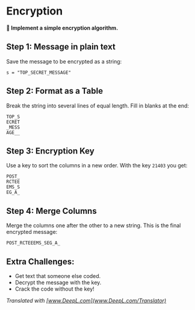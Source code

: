 
# Encryption

**🎯 Implement a simple encryption algorithm.**

## Step 1: Message in plain text

Save the message to be encrypted as a string:

    s = "TOP_SECRET_MESSAGE"

## Step 2: Format as a Table

Break the string into several lines of equal length.
Fill in blanks at the end:

    TOP_S
    ECRET
    _MESS
    AGE__

## Step 3: Encryption Key

Use a key to sort the columns in a new order. With the key `21403` you get:

    POST_
    RCTEE
    EMS_S
    EG_A_

## Step 4: Merge Columns

Merge the columns one after the other to a new string. This is the final encrypted message:

    POST_RCTEEEMS_SEG_A_

## Extra Challenges:

* Get text that someone else coded.
* Decrypt the message with the key.
* Crack the code without the key!


*Translated with [www.DeepL.com](www.DeepL.com/Translator)*
